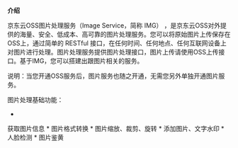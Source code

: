 **介绍**

京东云OSS图片处理服务（Image Service，简称 IMG） ，是京东云OSS对外提供的海量、安全、低成本、高可靠的图片处理服务。您可以将原始图片上传保存在OSS上，通过简单的 RESTful 接口，在任何时间、任何地点、任何互联网设备上对图片进行处理。图片处理服务提供图片处理接口，图片上传请使用OSS上传接口。基于IMG，您可以搭建出跟图片相关的服务。

说明：当您开通OSS服务后，图片服务也随之开通，无需您另外单独开通图片服务。

图片处理基础功能：

* 
获取图片信息
* 
图片格式转换
* 
图片缩放、裁剪、旋转
* 
添加图片、文字水印
* 
人脸检测
* 
图片鉴黄